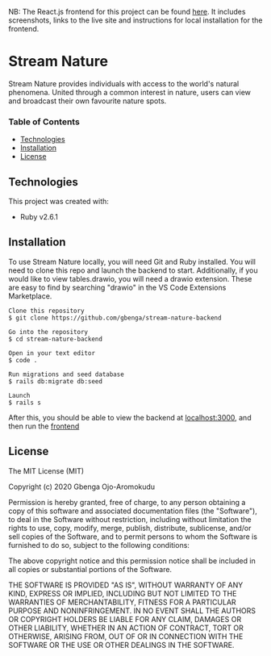 NB: The React.js frontend for this project can be found [here](https://github.com/gbenga/stream-nature-frontend). It includes screenshots, links to the live site and instructions for local installation for the frontend.

# Stream Nature

Stream Nature provides individuals with access to the world's natural phenomena. United through a common interest in nature, users can view and broadcast their own favourite nature spots.

### Table of Contents

- [Technologies](#technologies)
- [Installation](#installation)
- [License](#license)

## Technologies

This project was created with:

- Ruby v2.6.1

## **Installation**

To use Stream Nature locally, you will need Git and Ruby installed. You will need to clone this repo and launch the backend to start. Additionally, if you would like to view tables.drawio, you will need a drawio extension. These are easy to find by searching "drawio" in the VS Code Extensions Marketplace.

```
Clone this repository
$ git clone https://github.com/gbenga/stream-nature-backend

Go into the repository
$ cd stream-nature-backend

Open in your text editor
$ code .

Run migrations and seed database
$ rails db:migrate db:seed

Launch
$ rails s
```

After this, you should be able to view the backend at [localhost:3000](http://localhost:3000/api/v1), and then run the [frontend](https://github.com/gbenga/stream-nature-frontend)

## **License**

The MIT License (MIT)

Copyright (c) 2020 Gbenga Ojo-Aromokudu

Permission is hereby granted, free of charge, to any person obtaining a copy of this software and associated documentation files (the "Software"), to deal in the Software without restriction, including without limitation the rights to use, copy, modify, merge, publish, distribute, sublicense, and/or sell copies of the Software, and to permit persons to whom the Software is furnished to do so, subject to the following conditions:

The above copyright notice and this permission notice shall be included in all copies or substantial portions of the Software.

THE SOFTWARE IS PROVIDED "AS IS", WITHOUT WARRANTY OF ANY KIND, EXPRESS OR IMPLIED, INCLUDING BUT NOT LIMITED TO THE WARRANTIES OF MERCHANTABILITY, FITNESS FOR A PARTICULAR PURPOSE AND NONINFRINGEMENT. IN NO EVENT SHALL THE AUTHORS OR COPYRIGHT HOLDERS BE LIABLE FOR ANY CLAIM, DAMAGES OR OTHER LIABILITY, WHETHER IN AN ACTION OF CONTRACT, TORT OR OTHERWISE, ARISING FROM, OUT OF OR IN CONNECTION WITH THE SOFTWARE OR THE USE OR OTHER DEALINGS IN THE SOFTWARE.
